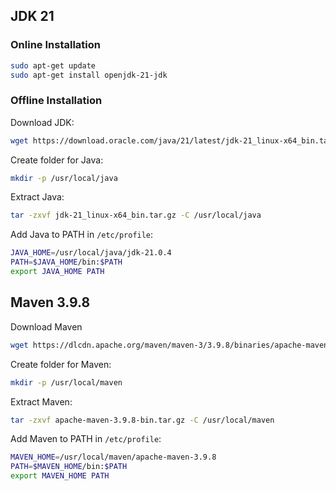 ## JDK 21

### Online Installation

```sh
sudo apt-get update
sudo apt-get install openjdk-21-jdk
```

### Offline Installation

Download JDK:

```sh
wget https://download.oracle.com/java/21/latest/jdk-21_linux-x64_bin.tar.gz
```

Create folder for Java:

```sh
mkdir -p /usr/local/java
```

Extract Java:

```sh
tar -zxvf jdk-21_linux-x64_bin.tar.gz -C /usr/local/java
```

Add Java to PATH in `/etc/profile`:

```sh
JAVA_HOME=/usr/local/java/jdk-21.0.4
PATH=$JAVA_HOME/bin:$PATH
export JAVA_HOME PATH
```

## Maven 3.9.8

Download Maven

```sh
wget https://dlcdn.apache.org/maven/maven-3/3.9.8/binaries/apache-maven-3.9.8-bin.tar.gz
```

Create folder for Maven:

```sh
mkdir -p /usr/local/maven
```

Extract Maven:

```sh
tar -zxvf apache-maven-3.9.8-bin.tar.gz -C /usr/local/maven
```

Add Maven to PATH in `/etc/profile`:

```sh
MAVEN_HOME=/usr/local/maven/apache-maven-3.9.8
PATH=$MAVEN_HOME/bin:$PATH
export MAVEN_HOME PATH
```
